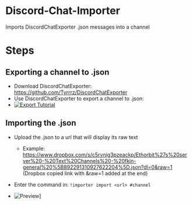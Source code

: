 # Discord-Chat-Importer
Imports DiscordChatExporter .json messages into a channel


# Steps
## Exporting a channel to .json
* Download DiscordChatExporter: https://github.com/Tyrrrz/DiscordChatExporter
* Use DiscordChatExporter to export a channel to .json:
* [![Export Tutorial](https://i.imgur.com/78Ejkhp.jpg)](https://m.youtube.com/watch?v=tt-TBOWLyJk)

## Importing the .json
* Upload the .json to a url that will display its raw text
   * Example: https://www.dropbox.com/s/c5rvnig3pzeackp/Ethorbit%27s%20server%20-%20Text%20Channels%20-%20fkin-general%20%5B892291310927622204%5D.json?dl=0&raw=1
(Dropbox copied link with &raw=1 added at the end)

* Enter the command in: `!importer import <url> #channel`
* ![Preview](https://i.imgur.com/SZ1bOq9.png)]
